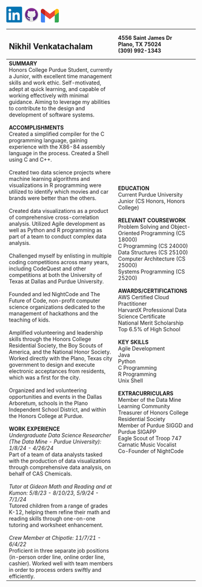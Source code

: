 [![linkedin.com/in/nikhilv123](images/linkedin.png)](https://www.linkedin.com/in/nikhilv123/)
[![github.com/heatstroke1234](images/github.png)](https://github.com/heatstroke1234)
[![nick.venky@gmail.com](images/gmail.png)](mailto:nick.venky@gmail.com)

|<h2>Nikhil Venkatachalam</h2> | 4556 Saint James Dr <br> Plano, TX 75024 <br> (309) 992-1343 |
| :---- | :---- |
| **SUMMARY** <br> Honors College Purdue Student, currently a Junior, with excellent time management skills and work ethic. Self-motivated, adept at quick learning, and capable of working effectively with minimal guidance. Aiming to leverage my abilities to contribute to the design and development of software systems. <br><br> **ACCOMPLISHMENTS** <br> Created a simplified compiler for the C programming language, gaining experience with the X86-84 assembly language in the process. Created a Shell using C and C++. <br><br> Created two data science projects where machine learning algorithms and visualizations in R programming were utilized to identify which movies and car brands were better than the others. <br><br> Created data visualizations as a product of comprehensive cross-correlation analysis. Utilized Agile development as well as Python and R programming as part of a team to conduct complex data analysis. <br><br> Challenged myself by enlisting in multiple coding competitions across many years, including CodeQuest and other competitions at both the University of Texas at Dallas and Purdue University. <br><br>  Founded and led NightCode and The Future of Code, non-profit computer science organizations dedicated to the management of hackathons and the teaching of kids. <br><br>  Amplified volunteering and leadership skills through the Honors College Residential Society, the Boy Scouts of America, and the National Honor Society. Worked directly with the Plano, Texas city government to design and execute electronic acceptances from residents, which was a first for the city. <br><br>  Organized and led volunteering opportunities and events in the Dallas Arboretum, schools in the Plano Independent School District, and within the Honors College at Purdue. <br><br>  **WORK EXPERIENCE** <br> *Undergraduate Data Science Researcher (The Data Mine \- Purdue University): 1/8/24 \- 4/26/24* <br> Part of a team of data analysts tasked with the production of data visualizations through comprehensive data analysis, on behalf of CAS Chemicals. <br><br> *Tutor at Gideon Math and Reading and at Kumon: 5/8/23 \- 8/10/23, 5/9/24 \- 7/1/24* <br>  Tutored children from a range of grades K-12, helping them refine their math and reading skills through one-on-one tutoring and worksheet enhancement. <br><br> *Crew Member at Chipotle: 11/7/21 \- 6/4/22* <br> Proficient in three separate job positions (in-person order line, online order line, cashier). Worked well with team members in order to process orders swiftly and efficiently. | **EDUCATION** <br> Current Purdue University Junior (CS Honors, Honors College) <br><br> **RELEVANT COURSEWORK** <br> Problem Solving and Object-Oriented Programming (CS 18000\) <br> C Programming (CS 24000\) <br> Data Structures (CS 25100\) <br> Computer Architecture (CS 25000\) <br> Systems Programming (CS 25200\) <br><br> **AWARDS/CERTIFICATIONS** <br> AWS Certified Cloud Practitioner <br> HarvardX Professional Data Science Certificate <br> National Merit Scholarship <br> Top 6.5% of High School <br><br> **KEY SKILLS** <br> Agile Development <br> Java <br> Python <br> C Programming <br> R Programming <br> Unix Shell <br><br>**EXTRACURRICULARS** <br> Member of the Data Mine Learning Community <br> Treasurer of Honors College Residential Society <br> Member of Purdue SIGGD and Purdue SIGAPP <br> Eagle Scout of Troop 747 <br> Carnatic Music Vocalist <br> Co-Founder of NightCode |

